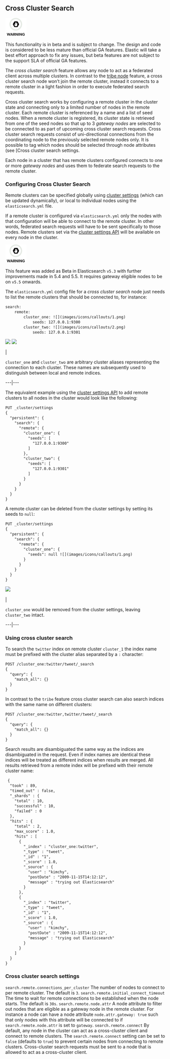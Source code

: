 ## Cross Cluster Search

![Warning](images/icons/warning.png)

This functionality is in beta and is subject to change. The design and code is considered to be less mature than official GA features. Elastic will take a best effort approach to fix any issues, but beta features are not subject to the support SLA of official GA features.

The _cross cluster search_ feature allows any node to act as a federated client across multiple clusters. In contrast to the [tribe node](modules-tribe.html) feature, a cross cluster search node won’t join the remote cluster, instead it connects to a remote cluster in a light fashion in order to execute federated search requests.

Cross cluster search works by configuring a remote cluster in the cluster state and connecting only to a limited number of nodes in the remote cluster. Each remote cluster is referenced by a name and a list of seed nodes. When a remote cluster is registered, its cluster state is retrieved from one of the seed nodes so that up to 3 _gateway nodes_ are selected to be connected to as part of upcoming cross cluster search requests. Cross cluster search requests consist of uni-directional connections from the coordinating node to the previously selected remote nodes only. It is possible to tag which nodes should be selected through node attributes (see [Cross cluster search settings.

Each node in a cluster that has remote clusters configured connects to one or more _gateway nodes_ and uses them to federate search requests to the remote cluster.

### Configuring Cross Cluster Search

Remote clusters can be specified globally using [cluster settings](cluster-update-settings.html) (which can be updated dynamically), or local to individual nodes using the `elasticsearch.yml` file.

If a remote cluster is configured via `elasticsearch.yml` only the nodes with that configuration will be able to connect to the remote cluster. In other words, federated search requests will have to be sent specifically to those nodes. Remote clusters set via the [cluster settings API](cluster-update-settings.html) will be available on every node in the cluster.

![Warning](images/icons/warning.png)

This feature was added as Beta in Elasticsearch `v5.3` with further improvements made in 5.4 and 5.5. It requires gateway eligible nodes to be on `v5.5` onwards.

The `elasticsearch.yml` config file for a _cross cluster search_ node just needs to list the remote clusters that should be connected to, for instance:
    
    
    search:
        remote:
            cluster_one: ![](images/icons/callouts/1.png)
                seeds: 127.0.0.1:9300
            cluster_two: ![](images/icons/callouts/2.png)
                seeds: 127.0.0.1:9301

![](images/icons/callouts/1.png) ![](images/icons/callouts/2.png)

| 

`cluster_one` and `cluster_two` are arbitrary cluster aliases representing the connection to each cluster. These names are subsequently used to distinguish between local and remote indices.   
  
---|---  
  
The equivalent example using the [cluster settings API](cluster-update-settings.html) to add remote clusters to all nodes in the cluster would look like the following:
    
    
    PUT _cluster/settings
    {
      "persistent": {
        "search": {
          "remote": {
            "cluster_one": {
              "seeds": [
                "127.0.0.1:9300"
              ]
            },
            "cluster_two": {
              "seeds": [
                "127.0.0.1:9301"
              ]
            }
          }
        }
      }
    }

A remote cluster can be deleted from the cluster settings by setting its seeds to `null`:
    
    
    PUT _cluster/settings
    {
      "persistent": {
        "search": {
          "remote": {
            "cluster_one": {
              "seeds": null ![](images/icons/callouts/1.png)
            }
          }
        }
      }
    }

![](images/icons/callouts/1.png)

| 

`cluster_one` would be removed from the cluster settings, leaving `cluster_two` intact.   
  
---|---  
  
### Using cross cluster search

To search the `twitter` index on remote cluster `cluster_1` the index name must be prefixed with the cluster alias separated by a `:` character:
    
    
    POST /cluster_one:twitter/tweet/_search
    {
      "query": {
        "match_all": {}
      }
    }

In contrast to the `tribe` feature cross cluster search can also search indices with the same name on different clusters:
    
    
    POST /cluster_one:twitter,twitter/tweet/_search
    {
      "query": {
        "match_all": {}
      }
    }

Search results are disambiguated the same way as the indices are disambiguated in the request. Even if index names are identical these indices will be treated as different indices when results are merged. All results retrieved from a remote index will be prefixed with their remote cluster name:
    
    
     {
      "took" : 89,
      "timed_out" : false,
      "_shards" : {
        "total" : 10,
        "successful" : 10,
        "failed" : 0
      },
      "hits" : {
        "total" : 2,
        "max_score" : 1.0,
        "hits" : [
          {
            "_index" : "cluster_one:twitter",
            "_type" : "tweet",
            "_id" : "1",
            "_score" : 1.0,
            "_source" : {
              "user" : "kimchy",
              "postDate" : "2009-11-15T14:12:12",
              "message" : "trying out Elasticsearch"
            }
          },
          {
            "_index" : "twitter",
            "_type" : "tweet",
            "_id" : "1",
            "_score" : 1.0,
            "_source" : {
              "user" : "kimchy",
              "postDate" : "2009-11-15T14:12:12",
              "message" : "trying out Elasticsearch"
            }
          }
        ]
      }
    }

### Cross cluster search settings

`search.remote.connections_per_cluster`
     The number of nodes to connect to per remote cluster. The default is `3`. 
`search.remote.initial_connect_timeout`
     The time to wait for remote connections to be established when the node starts. The default is `30s`. 
`search.remote.node.attr`
     A node attribute to filter out nodes that are eligible as a gateway node in the remote cluster. For instance a node can have a node attribute `node.attr.gateway: true` such that only nodes with this attribute will be connected to if `search.remote.node.attr` is set to `gateway`. 
`search.remote.connect`
     By default, any node in the cluster can act as a cross-cluster client and connect to remote clusters. The `search.remote.connect` setting can be set to `false` (defaults to `true`) to prevent certain nodes from connecting to remote clusters. Cross-cluster search requests must be sent to a node that is allowed to act as a cross-cluster client. 
